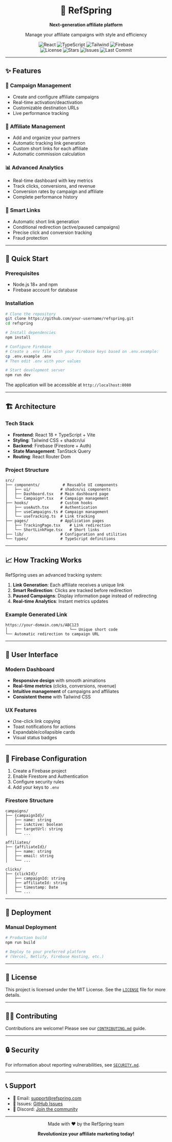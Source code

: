 
<div align="center">
  <h1>🌟 RefSpring</h1>
  <p><strong>Next-generation affiliate platform</strong></p>
  <p>Manage your affiliate campaigns with style and efficiency</p>
  
  <img src="https://img.shields.io/badge/React-18.3.1-61DAFB?style=for-the-badge&logo=react&logoColor=white" alt="React" />
  <img src="https://img.shields.io/badge/TypeScript-5.0-3178C6?style=for-the-badge&logo=typescript&logoColor=white" alt="TypeScript" />
  <img src="https://img.shields.io/badge/Tailwind_CSS-3.0-38B2AC?style=for-the-badge&logo=tailwind-css&logoColor=white" alt="Tailwind" />
  <img src="https://img.shields.io/badge/Firebase-10.0-FFCA28?style=for-the-badge&logo=firebase&logoColor=black" alt="Firebase" />
  <br />
  <img src="https://img.shields.io/github/license/your-username/refspring" alt="License" />
  <img src="https://img.shields.io/github/stars/your-username/refspring" alt="Stars" />
  <img src="https://img.shields.io/github/issues/your-username/refspring" alt="Issues" />
  <img src="https://img.shields.io/github/last-commit/your-username/refspring" alt="Last Commit" />
</div>

---

## ✨ Features

### 🎯 **Campaign Management**
- Create and configure affiliate campaigns
- Real-time activation/deactivation
- Customizable destination URLs
- Live performance tracking

### 👥 **Affiliate Management**
- Add and organize your partners
- Automatic tracking link generation
- Custom short links for each affiliate
- Automatic commission calculation

### 📊 **Advanced Analytics**
- Real-time dashboard with key metrics
- Track clicks, conversions, and revenue
- Conversion rates by campaign and affiliate
- Complete performance history

### 🔗 **Smart Links**
- Automatic short link generation
- Conditional redirection (active/paused campaigns)
- Precise click and conversion tracking
- Fraud protection

---

## 🚀 Quick Start

### Prerequisites
- Node.js 18+ and npm
- Firebase account for database

### Installation

```bash
# Clone the repository
git clone https://github.com/your-username/refspring.git
cd refspring

# Install dependencies
npm install

# Configure Firebase
# Create a .env file with your Firebase keys based on .env.example:
cp .env.example .env
# Then edit .env with your values

# Start development server
npm run dev
```

The application will be accessible at `http://localhost:8080`

---

## 🏗️ Architecture

### Tech Stack
- **Frontend**: React 18 + TypeScript + Vite
- **Styling**: Tailwind CSS + shadcn/ui
- **Backend**: Firebase (Firestore + Auth)
- **State Management**: TanStack Query
- **Routing**: React Router Dom

### Project Structure
```
src/
├── components/          # Reusable UI components
│   ├── ui/             # shadcn/ui components
│   ├── Dashboard.tsx   # Main dashboard page
│   └── Campaign*.tsx   # Campaign management
├── hooks/              # Custom hooks
│   ├── useAuth.tsx     # Authentication
│   ├── useCampaigns.ts # Campaign management
│   └── useTracking.ts  # Link tracking
├── pages/              # Application pages
│   ├── TrackingPage.tsx    # Link redirection
│   └── ShortLinkPage.tsx   # Short links
├── lib/                # Configuration and utilities
└── types/              # TypeScript definitions
```

---

## 📈 How Tracking Works

RefSpring uses an advanced tracking system:

1. **Link Generation**: Each affiliate receives a unique link
2. **Smart Redirection**: Clicks are tracked before redirection
3. **Paused Campaigns**: Display information page instead of redirecting
4. **Real-time Analytics**: Instant metrics updates

### Example Generated Link
```
https://your-domain.com/s/ABC123
│                           └── Unique short code
└── Automatic redirection to campaign URL
```

---

## 🎨 User Interface

### Modern Dashboard
- **Responsive design** with smooth animations
- **Real-time metrics** (clicks, conversions, revenue)
- **Intuitive management** of campaigns and affiliates
- **Consistent theme** with Tailwind CSS

### UX Features
- One-click link copying
- Toast notifications for actions
- Expandable/collapsible cards
- Visual status badges

---

## 🔧 Firebase Configuration

1. Create a Firebase project
2. Enable Firestore and Authentication
3. Configure security rules
4. Add your keys to `.env`

### Firestore Structure
```
campaigns/
├── {campaignId}/
│   ├── name: string
│   ├── isActive: boolean
│   ├── targetUrl: string
│   └── ...

affiliates/
├── {affiliateId}/
│   ├── name: string
│   ├── email: string
│   └── ...

clicks/
├── {clickId}/
│   ├── campaignId: string
│   ├── affiliateId: string
│   ├── timestamp: Date
│   └── ...
```

---

## 🚀 Deployment

### Manual Deployment
```bash
# Production build
npm run build

# Deploy to your preferred platform
# (Vercel, Netlify, Firebase Hosting, etc.)
```

---

## 📝 License

This project is licensed under the MIT License. See the [`LICENSE`](LICENSE) file for more details.

---

## 👨‍💻 Contributing

Contributions are welcome! Please see our [`CONTRIBUTING.md`](CONTRIBUTING.md) guide.

---

## 🔒 Security

For information about reporting vulnerabilities, see [`SECURITY.md`](SECURITY.md).

---

## 📞 Support

- 📧 Email: support@refspring.com
- 🐛 Issues: [GitHub Issues](https://github.com/your-username/refspring/issues)
- 💬 Discord: [Join the community](https://discord.gg/refspring)

---

<div align="center">
  <p>Made with ❤️ by the RefSpring team</p>
  <p><strong>Revolutionize your affiliate marketing today!</strong></p>
</div>
